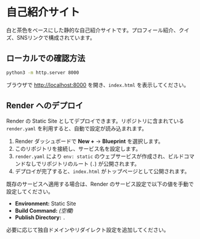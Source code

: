 # 自己紹介サイト

白と茶色をベースにした静的な自己紹介サイトです。プロフィール紹介、クイズ、SNSリンクで構成されています。

## ローカルでの確認方法

```bash
python3 -m http.server 8000
```

ブラウザで <http://localhost:8000> を開き、`index.html` を表示してください。

## Render へのデプロイ

Render の Static Site としてデプロイできます。リポジトリに含まれている `render.yaml` を利用すると、自動で設定が読み込まれます。

1. Render ダッシュボードで **New +** → **Blueprint** を選択します。
2. このリポジトリを接続し、サービス名を設定します。
3. `render.yaml` により `env: static` のウェブサービスが作成され、ビルドコマンドなしでリポジトリのルート (`.`) が公開されます。
4. デプロイが完了すると、`index.html` がトップページとして公開されます。

既存のサービスへ適用する場合は、Render のサービス設定で以下の値を手動で設定してください。

- **Environment:** Static Site
- **Build Command:** *(空欄)*
- **Publish Directory:** `.`

必要に応じて独自ドメインやリダイレクト設定を追加してください。
